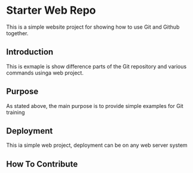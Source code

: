 # Starter Web Repo

This is a simple website project for showing how to use Git and Github together.

## Introduction

This is exmaple is show difference parts of the Git repository and various commands usinga web project.

## Purpose

As stated above, the main purpose is to provide simple examples for Git training

## Deployment

This ia simple web project, deployment can be on any web server system

## How To Contribute
